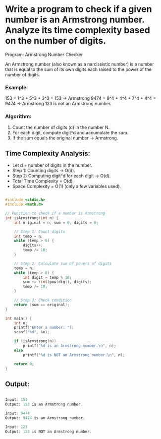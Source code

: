 # Write a program to check if a given number is an Armstrong number. Analyze its time complexity based on the number of digits.

Program: Armstrong Number Checker

An Armstrong number (also known as a narcissistic number) is a number 
that is equal to the sum of its own digits each raised to the power 
of the number of digits.

### Example:

153 = 1^3 + 5^3 + 3^3 = 153  → Armstrong
9474 = 9^4 + 4^4 + 7^4 + 4^4 = 9474 → Armstrong
123 is not an Armstrong number.

### Algorithm:

1. Count the number of digits (d) in the number N.
2. For each digit, compute digit^d and accumulate the sum.
3. If the sum equals the original number → Armstrong.

Time Complexity Analysis:
-------------------------
- Let d = number of digits in the number.
- Step 1: Counting digits → O(d).
- Step 2: Computing digit^d for each digit → O(d).
- Total Time Complexity = O(d)
- Space Complexity = O(1) (only a few variables used).

```c

#include <stdio.h>
#include <math.h>

// Function to check if a number is Armstrong
int isArmstrong(int n) {
    int original = n, sum = 0, digits = 0;

    // Step 1: Count digits
    int temp = n;
    while (temp > 0) {
        digits++;
        temp /= 10;
    }

    // Step 2: Calculate sum of powers of digits
    temp = n;
    while (temp > 0) {
        int digit = temp % 10;
        sum += (int)pow(digit, digits);
        temp /= 10;
    }

    // Step 3: Check condition
    return (sum == original);
}

int main() {
    int n;
    printf("Enter a number: ");
    scanf("%d", &n);

    if (isArmstrong(n))
        printf("%d is an Armstrong number.\n", n);
    else
        printf("%d is NOT an Armstrong number.\n", n);

    return 0;
}

```

## Output:

```c

Input: 153
Output: 153 is an Armstrong number.

Input: 9474
Output: 9474 is an Armstrong number.

Input: 123
Output: 123 is NOT an Armstrong number.


```
